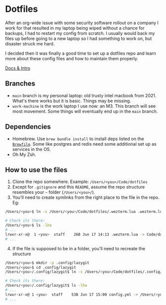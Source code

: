 # Dotfiles

After an org-wide issue with some security software rollout on a company I work for that resulted in my laptop being wiped without a chance for backups, I had to restart my config from scratch. I usually would back my files up before going to a new laptop so I had something to work on, but disaster struck me hard.

I decided then it was finally a good time to set up a dotfiles repo and learn more about these config files and how to maintain them properly.

[Docs & Intro](https://www.daytona.io/dotfiles/ultimate-guide-to-dotfiles)

## Branches

- `main` branch is my personal laptop: old trusty intel macbook from 2021. What's there works but it is basic. Things may be missing.
- `work-machine` is the work laptop I use now: an M3. This branch will see most movement. Some things will eventually end up in the `main` branch.

## Dependencies

- Homebrew. Use `brew bundle install` to install deps listed on the [`Brewfile`](https://github.com/julitrows/dotfiles/blob/work-machine/Brewfile). Some like postgres and redis need some additional set up as services in the OS.
- Oh My Zsh.

## How to use the files

1. Clone the repo somewhere. Example: `/Users/<you>/Code/dotfiles`
2. Except for `.gitignore` and this `README`, assume the repo structure resembles your `~` folder (`/Users/<you>/`).
3. You'll need to create symlinks from the right place to the file in the repo. Eg:

```sh
/Users/<you>$ ln -s /Users/<you>/Code/dotfiles/.wezterm.lua .wezterm.lua

# Check its there:
/Users/<you>$ ls -lha
# ...
lrwxr-xr-x@  1 <you>  staff    26B Jun 17 14:13 .wezterm.lua -> Code/dotfiles/.wezterm.lua
# ...
```

4. If the file is supposed to be in a folder, you'll need to recreate the structure

```sh
/Users/<you>$ mkdir -p .config/lazygit
/Users/<you>$ cd .config/lazygit
/Users/<you>/.config/lazygit$ ln -s /Users/<you>/Code/dotfiles/.config/.lazygit/config.yml config.yml

# Check its there:
/Users/<you>/.config/lazygit$ ls -lha
# ...
lrwxr-xr-x@ 1 <you>  staff    53B Jun 17 15:00 config.yml -> /Users/<you>/Code/dotfiles/.config/lazygit/config.yml
# ...
```
